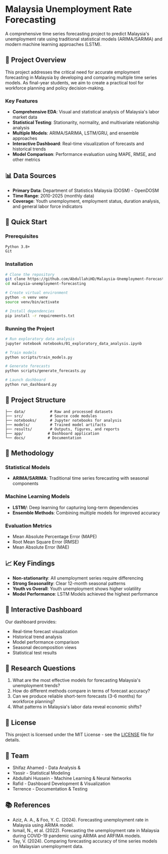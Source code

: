 # Malaysia Unemployment Rate Forecasting

A comprehensive time series forecasting project to predict Malaysia's unemployment rate using traditional statistical models (ARIMA/SARIMA) and modern machine learning approaches (LSTM).

## 🎯 Project Overview

This project addresses the critical need for accurate employment forecasting in Malaysia by developing and comparing multiple time series models. As final-year students, we aim to create a practical tool for workforce planning and policy decision-making.

### Key Features
- **Comprehensive EDA**: Visual and statistical analysis of Malaysia's labor market data
- **Statistical Testing**: Stationarity, normality, and multivariate relationship analysis
- **Multiple Models**: ARIMA/SARIMA, LSTM/GRU, and ensemble approaches
- **Interactive Dashboard**: Real-time visualization of forecasts and historical trends
- **Model Comparison**: Performance evaluation using MAPE, RMSE, and other metrics

## 📊 Data Sources

- **Primary Data**: Department of Statistics Malaysia (DOSM) - OpenDOSM
- **Time Range**: 2010-2025 (monthly data)
- **Coverage**: Youth unemployment, employment status, duration analysis, and general labor force indicators

## 🚀 Quick Start

### Prerequisites
```bash
Python 3.8+
Git
```

### Installation
```bash
# Clone the repository
git clone https://github.com/AbdullahiHD/Malaysia-Unemployment-Forecasting.git
cd malaysia-unemployment-forecasting

# Create virtual environment
python -m venv venv
source venv/bin/activate  

# Install dependencies
pip install -r requirements.txt

```

### Running the Project
```bash
# Run exploratory data analysis
jupyter notebook notebooks/01_exploratory_data_analysis.ipynb

# Train models
python scripts/train_models.py

# Generate forecasts
python scripts/generate_forecasts.py

# Launch dashboard
python run_dashboard.py
```

## 📁 Project Structure

```
├── data/           # Raw and processed datasets
├── src/            # Source code modules
├── notebooks/      # Jupyter notebooks for analysis
├── models/         # Trained model artifacts
├── results/        # Outputs, figures, and reports
├── app/           # Dashboard application
└── docs/          # Documentation
```

## 🔬 Methodology

### Statistical Models
- **ARIMA/SARIMA**: Traditional time series forecasting with seasonal components

### Machine Learning Models
- **LSTM/**: Deep learning for capturing long-term dependencies
- **Ensemble Methods**: Combining multiple models for improved accuracy

### Evaluation Metrics
- Mean Absolute Percentage Error (MAPE)
- Root Mean Square Error (RMSE)
- Mean Absolute Error (MAE)

## 📈 Key Findings

- **Non-stationarity**: All unemployment series require differencing
- **Strong Seasonality**: Clear 12-month seasonal patterns
- **Youth vs Overall**: Youth unemployment shows higher volatility
- **Model Performance**: LSTM Models achieved the highest performance

## 🎪 Interactive Dashboard

Our dashboard provides:
- Real-time forecast visualization
- Historical trend analysis
- Model performance comparison
- Seasonal decomposition views
- Statistical test results

## 📝 Research Questions

1. What are the most effective models for forecasting Malaysia's unemployment trends?
2. How do different methods compare in terms of forecast accuracy?
3. Can we produce reliable short-term forecasts (3-6 months) for workforce planning?
4. What patterns in Malaysia's labor data reveal economic shifts?


## 📄 License

This project is licensed under the MIT License - see the [LICENSE](LICENSE) file for details.

## 👥 Team

- Shifaz Ahamed - Data Analysis & 
- Yassir - Statistical Modeling
- Abdullahi Hussein - Machine Learning & Neural Networks
- Rafid - Dashboard Development & Visualization
- Terrence - Documentation & Testing

## 📚 References

- Aziz, A. A., & Foo, Y. C. (2024). Forecasting unemployment rate in Malaysia using ARIMA model.
- Ismail, N., et al. (2022). Forecasting the unemployment rate in Malaysia during COVID-19 pandemic using ARIMA and ARFIMA models.
- Tay, V. (2024). Comparing forecasting accuracy of time series models on Malaysian unemployment data.

